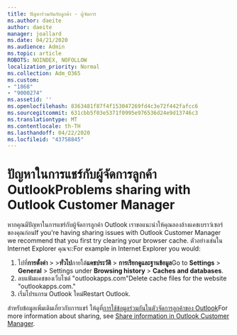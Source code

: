 ```yaml
---
title: ปัญหาร่วมกันกับลูกค้า - ผู้จัดการ
ms.author: daeite
author: daeite
manager: joallard
ms.date: 04/21/2020
ms.audience: Admin
ms.topic: article
ROBOTS: NOINDEX, NOFOLLOW
localization_priority: Normal
ms.collection: Adm_O365
ms.custom:
- "1868"
- "9000274"
ms.assetid: ''
ms.openlocfilehash: 8363481f87f4f153047269fd4c3e72f442fafcc6
ms.sourcegitcommit: 631cbb5f03e5371f0995e976536d24e9d13746c3
ms.translationtype: MT
ms.contentlocale: th-TH
ms.lasthandoff: 04/22/2020
ms.locfileid: "43758845"
---
```

# <a name="problems-sharing-with-outlook-customer-manager"></a><span data-ttu-id="e4247-102">ปัญหาในการแชร์กับผู้จัดการลูกค้า Outlook</span><span class="sxs-lookup"><span data-stu-id="e4247-102">Problems sharing with Outlook Customer Manager</span></span>

<span data-ttu-id="e4247-103">หากคุณมีปัญหาในการแชร์กับผู้จัดการลูกค้า Outlook เราขอแนะนําให้คุณลองล้างแคชเบราว์เซอร์ของคุณก่อน</span><span class="sxs-lookup"><span data-stu-id="e4247-103">If you're having sharing issues with Outlook Customer Manager we recommend that you first try clearing your browser cache.</span></span> <span data-ttu-id="e4247-104">ตัวอย่างเช่นใน Internet Explorer คุณจะ:</span><span class="sxs-lookup"><span data-stu-id="e4247-104">For example in Internet Explorer you would:</span></span>

1. <span data-ttu-id="e4247-105">ไปที่**การตั้งค่า** > >**ทั่วไป**ภายใต้**แคชประวัติ** > **การเรียกดูและฐานข้อมูล**</span><span class="sxs-lookup"><span data-stu-id="e4247-105">Go to **Settings** > **General** > Settings under **Browsing history** > **Caches and databases**.</span></span>
2. <span data-ttu-id="e4247-106">ลบแฟ้มแคชของเว็บไซต์ "outlookapps.com"</span><span class="sxs-lookup"><span data-stu-id="e4247-106">Delete cache files for the website "outlookapps.com."</span></span>
3. <span data-ttu-id="e4247-107">เริ่มโปรแกรม Outlook ใหม่</span><span class="sxs-lookup"><span data-stu-id="e4247-107">Restart Outlook.</span></span>

<span data-ttu-id="e4247-108">สําหรับข้อมูลเพิ่มเติมเกี่ยวกับการแชร์ ให้ดูที่[การใช้ข้อมูลร่วมกันในตัวจัดการลูกค้าของ Outlook](https://support.office.com/article/4f26cc69-67da-4cd5-b344-02d1a4799310%20)</span><span class="sxs-lookup"><span data-stu-id="e4247-108">For more information about sharing, see [Share information in Outlook Customer Manager](https://support.office.com/article/4f26cc69-67da-4cd5-b344-02d1a4799310%20).</span></span>